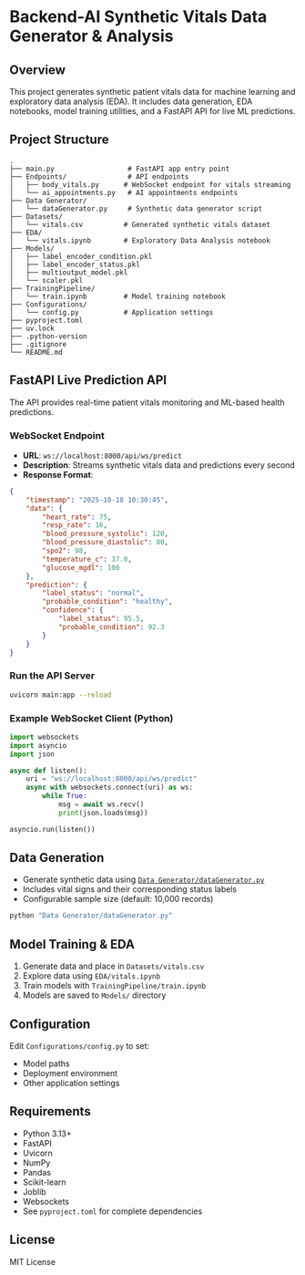 # Backend-AI Synthetic Vitals Data Generator & Analysis

## Overview

This project generates synthetic patient vitals data for machine learning and exploratory data analysis (EDA). It includes data generation, EDA notebooks, model training utilities, and a FastAPI API for live ML predictions.

## Project Structure

```
.
├── main.py                  # FastAPI app entry point
├── Endpoints/               # API endpoints
│   ├── body_vitals.py      # WebSocket endpoint for vitals streaming
│   └── ai_appointments.py   # AI appointments endpoints
├── Data Generator/
│   └── dataGenerator.py     # Synthetic data generator script
├── Datasets/
│   └── vitals.csv          # Generated synthetic vitals dataset
├── EDA/
│   └── vitals.ipynb        # Exploratory Data Analysis notebook
├── Models/
│   ├── label_encoder_condition.pkl
│   ├── label_encoder_status.pkl
│   ├── multioutput_model.pkl
│   └── scaler.pkl
├── TrainingPipeline/
│   └── train.ipynb         # Model training notebook
├── Configurations/
│   └── config.py           # Application settings
├── pyproject.toml
├── uv.lock
├── .python-version
├── .gitignore
└── README.md
```

## FastAPI Live Prediction API

The API provides real-time patient vitals monitoring and ML-based health predictions.

### WebSocket Endpoint

- **URL**: `ws://localhost:8000/api/ws/predict`
- **Description**: Streams synthetic vitals data and predictions every second
- **Response Format**:
```json
{
    "timestamp": "2025-10-18 10:30:45",
    "data": {
        "heart_rate": 75,
        "resp_rate": 16,
        "blood_pressure_systolic": 120,
        "blood_pressure_diastolic": 80,
        "spo2": 98,
        "temperature_c": 37.0,
        "glucose_mgdl": 100
    },
    "prediction": {
        "label_status": "normal",
        "probable_condition": "healthy",
        "confidence": {
            "label_status": 95.5,
            "probable_condition": 92.3
        }
    }
}
```

### Run the API Server

```sh
uvicorn main:app --reload
```

### Example WebSocket Client (Python)

```python
import websockets
import asyncio
import json

async def listen():
    uri = "ws://localhost:8000/api/ws/predict"
    async with websockets.connect(uri) as ws:
        while True:
            msg = await ws.recv()
            print(json.loads(msg))

asyncio.run(listen())
```

## Data Generation

- Generate synthetic data using [`Data Generator/dataGenerator.py`](Data%20Generator/dataGenerator.py)
- Includes vital signs and their corresponding status labels
- Configurable sample size (default: 10,000 records)

```sh
python "Data Generator/dataGenerator.py"
```

## Model Training & EDA

1. Generate data and place in `Datasets/vitals.csv`
2. Explore data using `EDA/vitals.ipynb`
3. Train models with `TrainingPipeline/train.ipynb`
4. Models are saved to `Models/` directory

## Configuration

Edit `Configurations/config.py` to set:
- Model paths
- Deployment environment
- Other application settings

## Requirements

- Python 3.13+
- FastAPI
- Uvicorn
- NumPy
- Pandas
- Scikit-learn
- Joblib
- Websockets
- See `pyproject.toml` for complete dependencies

## License

MIT License